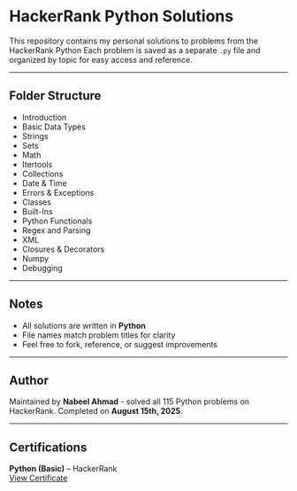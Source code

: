 # HackerRank Python Solutions

This repository contains my personal solutions to problems from the HackerRank Python
Each problem is saved as a separate `.py` file and organized by topic for easy access and reference.

---

## Folder Structure

- Introduction
- Basic Data Types
- Strings
- Sets
- Math
- Itertools
- Collections
- Date & Time
- Errors & Exceptions
- Classes
- Built-Ins
- Python Functionals
- Regex and Parsing
- XML
- Closures & Decorators
- Numpy
- Debugging

---

## Notes

- All solutions are written in **Python**
- File names match problem titles for clarity
- Feel free to fork, reference, or suggest improvements

---

## Author

Maintained by **Nabeel Ahmad** - solved all 115 Python problems on HackerRank.
Completed on **August 15th, 2025**.

---

## Certifications

**Python (Basic)** – HackerRank  
[View Certificate](https://www.hackerrank.com/certificates/64e6f3dad641)